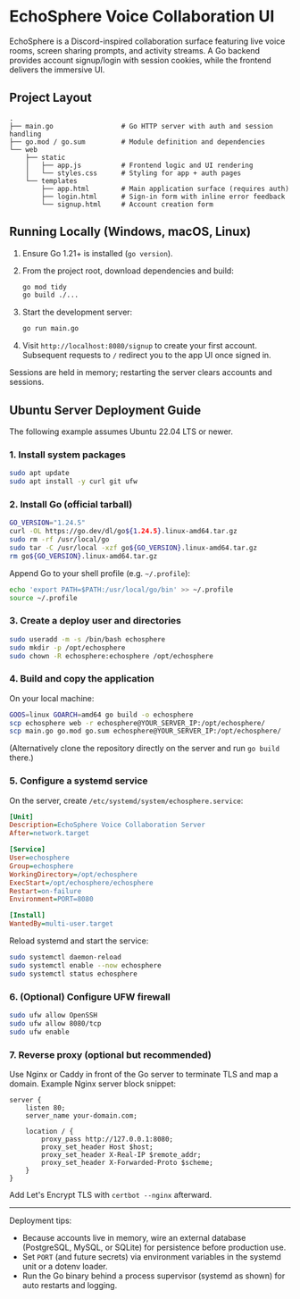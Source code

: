 ﻿# EchoSphere Voice Collaboration UI

EchoSphere is a Discord-inspired collaboration surface featuring live voice rooms, screen sharing prompts, and activity streams. A Go backend provides account signup/login with session cookies, while the frontend delivers the immersive UI.

## Project Layout

```
.
├── main.go                 # Go HTTP server with auth and session handling
├── go.mod / go.sum         # Module definition and dependencies
└── web
    ├── static
    │   ├── app.js          # Frontend logic and UI rendering
    │   └── styles.css      # Styling for app + auth pages
    └── templates
        ├── app.html        # Main application surface (requires auth)
        ├── login.html      # Sign-in form with inline error feedback
        └── signup.html     # Account creation form
```

## Running Locally (Windows, macOS, Linux)

1. Ensure Go 1.21+ is installed (`go version`).
2. From the project root, download dependencies and build:

   ```bash
   go mod tidy
   go build ./...
   ```

3. Start the development server:

   ```bash
   go run main.go
   ```

4. Visit `http://localhost:8080/signup` to create your first account. Subsequent requests to `/` redirect you to the app UI once signed in.

Sessions are held in memory; restarting the server clears accounts and sessions.

## Ubuntu Server Deployment Guide

The following example assumes Ubuntu 22.04 LTS or newer.

### 1. Install system packages

```bash
sudo apt update
sudo apt install -y curl git ufw
```

### 2. Install Go (official tarball)

```bash
GO_VERSION="1.24.5"
curl -OL https://go.dev/dl/go${1.24.5}.linux-amd64.tar.gz
sudo rm -rf /usr/local/go
sudo tar -C /usr/local -xzf go${GO_VERSION}.linux-amd64.tar.gz
rm go${GO_VERSION}.linux-amd64.tar.gz
```

Append Go to your shell profile (e.g. `~/.profile`):

```bash
echo 'export PATH=$PATH:/usr/local/go/bin' >> ~/.profile
source ~/.profile
```

### 3. Create a deploy user and directories

```bash
sudo useradd -m -s /bin/bash echosphere
sudo mkdir -p /opt/echosphere
sudo chown -R echosphere:echosphere /opt/echosphere
```

### 4. Build and copy the application

On your local machine:

```bash
GOOS=linux GOARCH=amd64 go build -o echosphere
scp echosphere web -r echosphere@YOUR_SERVER_IP:/opt/echosphere/
scp main.go go.mod go.sum echosphere@YOUR_SERVER_IP:/opt/echosphere/
```

(Alternatively clone the repository directly on the server and run `go build` there.)

### 5. Configure a systemd service

On the server, create `/etc/systemd/system/echosphere.service`:

```ini
[Unit]
Description=EchoSphere Voice Collaboration Server
After=network.target

[Service]
User=echosphere
Group=echosphere
WorkingDirectory=/opt/echosphere
ExecStart=/opt/echosphere/echosphere
Restart=on-failure
Environment=PORT=8080

[Install]
WantedBy=multi-user.target
```

Reload systemd and start the service:

```bash
sudo systemctl daemon-reload
sudo systemctl enable --now echosphere
sudo systemctl status echosphere
```

### 6. (Optional) Configure UFW firewall

```bash
sudo ufw allow OpenSSH
sudo ufw allow 8080/tcp
sudo ufw enable
```

### 7. Reverse proxy (optional but recommended)

Use Nginx or Caddy in front of the Go server to terminate TLS and map a domain. Example Nginx server block snippet:

```nginx
server {
    listen 80;
    server_name your-domain.com;

    location / {
        proxy_pass http://127.0.0.1:8080;
        proxy_set_header Host $host;
        proxy_set_header X-Real-IP $remote_addr;
        proxy_set_header X-Forwarded-Proto $scheme;
    }
}
```

Add Let\'s Encrypt TLS with `certbot --nginx` afterward.

---

Deployment tips:
- Because accounts live in memory, wire an external database (PostgreSQL, MySQL, or SQLite) for persistence before production use.
- Set `PORT` (and future secrets) via environment variables in the systemd unit or a dotenv loader.
- Run the Go binary behind a process supervisor (systemd as shown) for auto restarts and logging.
